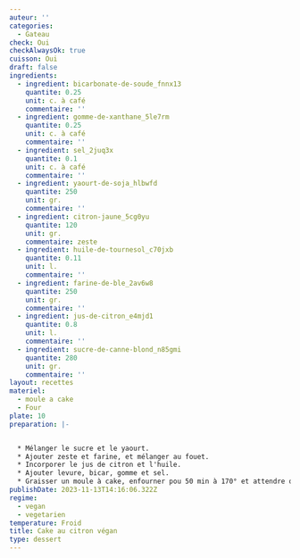 ```yaml
---
auteur: ''
categories:
  - Gateau
check: Oui
checkAlwaysOk: true
cuisson: Oui
draft: false
ingredients:
  - ingredient: bicarbonate-de-soude_fnnx13
    quantite: 0.25
    unit: c. à café
    commentaire: ''
  - ingredient: gomme-de-xanthane_5le7rm
    quantite: 0.25
    unit: c. à café
    commentaire: ''
  - ingredient: sel_2juq3x
    quantite: 0.1
    unit: c. à café
    commentaire: ''
  - ingredient: yaourt-de-soja_hlbwfd
    quantite: 250
    unit: gr.
    commentaire: ''
  - ingredient: citron-jaune_5cg0yu
    quantite: 120
    unit: gr.
    commentaire: zeste
  - ingredient: huile-de-tournesol_c70jxb
    quantite: 0.11
    unit: l.
    commentaire: ''
  - ingredient: farine-de-ble_2av6w8
    quantite: 250
    unit: gr.
    commentaire: ''
  - ingredient: jus-de-citron_e4mjd1
    quantite: 0.8
    unit: l.
    commentaire: ''
  - ingredient: sucre-de-canne-blond_n85gmi
    quantite: 280
    unit: gr.
    commentaire: ''
layout: recettes
materiel:
  - moule a cake
  - Four
plate: 10
preparation: |-


  * Mélanger le sucre et le yaourt.
  * Ajouter zeste et farine, et mélanger au fouet.
  * Incorporer le jus de citron et l'huile.
  * Ajouter levure, bicar, gomme et sel.
  * Graisser un moule à cake, enfourner pou 50 min à 170° et attendre que ça refroidisse avant de démouler.
publishDate: 2023-11-13T14:16:06.322Z
regime:
  - vegan
  - vegetarien
temperature: Froid
title: Cake au citron végan
type: dessert
---
```

